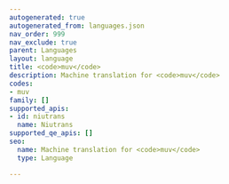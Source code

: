 ```yaml
---
autogenerated: true
autogenerated_from: languages.json
nav_order: 999
nav_exclude: true
parent: Languages
layout: language
title: <code>muv</code>
description: Machine translation for <code>muv</code>
codes:
- muv
family: []
supported_apis:
- id: niutrans
  name: Niutrans
supported_qe_apis: []
seo:
  name: Machine translation for <code>muv</code>
  type: Language

---
```


